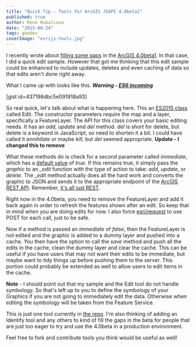 ```yaml
---
title: "Quick Tip - Tools for ArcGIS JSAPI 4.0beta1"
published: true
author: Rene Rubalcava
date: "2015-08-24"
tags: geodev
coverImage: "esrijs-tools.jpg"
---
```


I recently wrote about [filling some gaps](https://geonet.esri.com/people/odoe/blog/2015/08/19/diy-editing) in the [ArcGIS 4.0beta1](https://developers.arcgis.com/javascript/beta/). In that case, I did a quick edit sample. However that got me thinking that this edit sample could be enhanced to include updates, deletes and even caching of data so that edits aren't done right away.

What I came up with looks like this. **_Warning - [ES6 incoming](https://hacks.mozilla.org/category/es6-in-depth/)_**

\[gist id=437198dbc5e091918a93\]

So real quick, let's talk about what is happening here. This an [ES2015 class](https://developer.mozilla.org/en-US/docs/Web/JavaScript/Reference/Classes) called Edit. The constructor parameters require the map and a layer, specifically a FeatureLayer. The API for this class covers your basic editing needs. It has an _add_, _update_ and _del_ method. _del_ is short for delete, but delete is a keyword in JavaScript, so need to shorten it a bit. I could have called it _annihilate_ or maybe _kill_, but _del_ seemed appropriate. **Update - I changed this to remove**

What these methods do is check for a second parameter called _immediate_, which has a [default value](https://developer.mozilla.org/en-US/docs/Web/JavaScript/Reference/Functions/Default_parameters) of _true_. If this remains true, it simply pass the _graphic_ to an _\_edit_ function with the type of action to take: _add_, _update_, or _delete_. The _\_edit_ method actually does all the hard work and converts the graphic to JSON and sends it to the appropriate endpoint of the [ArcGIS REST API](http://resources.arcgis.com/en/help/arcgis-rest-api/index.html#/Feature_Service/02r3000000z2000000/). Remember, [it's all just REST](https://geonet.esri.com/people/odoe/blog/2015/01/28/learn-to-speak-rest).

Right now in the 4.0beta, you need to remove the FeatureLayer and add it back again in order to refresh the features shown after an edit. So keep that in mind when you are doing edits for now. I also force [esri/request](https://developers.arcgis.com/javascript/beta/api-reference/esri-request.html) to use POST for each call, just to be safe.

Now if a method is passed an _immediate_ of _false_, then the FeatureLayer is not edited and the graphic is added to a dummy layer and pushed into a cache. You then have the option to call the _save_ method and push all the edits in the cache, clean the dummy layer and clear the cache. This can be useful if you have users that may not want their edits to be immediate, but maybe want to tidy things up before pushing them to the server. This portion could probably be extended as well to allow users to edit items in the cache.

**Note** - I should point out that my sample and the Edit tool do not handle symbology. So that's left up to you to define the symbology of your Graphics if you are not going to immediately edit the data. Otherwise when editing the symbology will be taken from the Feature Service.

This is just one tool currently in [the repo](https://github.com/odoe/esrijs4tools). I'm also thinking of adding an Identify tool and any others to kind of fill the gaps in the beta for people that are just too eager to try and use the 4.0beta in a production environment.

Feel free to fork and contribute tools you think would be useful as well!
